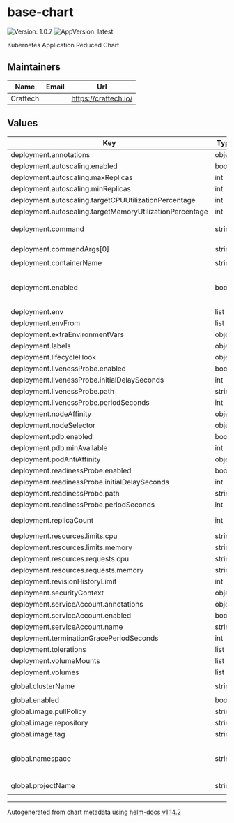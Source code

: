 # base-chart

![Version: 1.0.7](https://img.shields.io/badge/Version-1.0.7-informational?style=flat-square) ![AppVersion: latest](https://img.shields.io/badge/AppVersion-latest-informational?style=flat-square)

Kubernetes Application Reduced Chart.

## Maintainers

| Name | Email | Url |
| ---- | ------ | --- |
| Craftech |  | <https://craftech.io/> |

## Values

| Key | Type | Default | Description |
|-----|------|---------|-------------|
| deployment.annotations | object | `{}` |  |
| deployment.autoscaling.enabled | bool | `true` |  |
| deployment.autoscaling.maxReplicas | int | `4` |  |
| deployment.autoscaling.minReplicas | int | `2` |  |
| deployment.autoscaling.targetCPUUtilizationPercentage | int | `80` |  |
| deployment.autoscaling.targetMemoryUtilizationPercentage | int | `80` |  |
| deployment.command | string | `"[\"/bin/bash\", \"-c\"]"` |  |
| deployment.commandArgs[0] | string | `"example-command"` |  |
| deployment.containerName | string | `"example-name"` |  |
| deployment.enabled | bool | `true` | True if you want to enable api deployment. |
| deployment.env | list | `[]` |  |
| deployment.envFrom | list | `[]` |  |
| deployment.extraEnvironmentVars | object | `{}` |  |
| deployment.labels | object | `{}` |  |
| deployment.lifecycleHook | object | `{}` |  |
| deployment.livenessProbe.enabled | bool | `true` |  |
| deployment.livenessProbe.initialDelaySeconds | int | `15` |  |
| deployment.livenessProbe.path | string | `"/healthz"` |  |
| deployment.livenessProbe.periodSeconds | int | `20` |  |
| deployment.nodeAffinity | object | `{}` |  |
| deployment.nodeSelector | object | `{}` |  |
| deployment.pdb.enabled | bool | `true` |  |
| deployment.pdb.minAvailable | int | `1` |  |
| deployment.podAntiAffinity | object | `{}` |  |
| deployment.readinessProbe.enabled | bool | `true` |  |
| deployment.readinessProbe.initialDelaySeconds | int | `15` |  |
| deployment.readinessProbe.path | string | `"/healthz"` |  |
| deployment.readinessProbe.periodSeconds | int | `20` |  |
| deployment.replicaCount | int | `1` | Number of replicas |
| deployment.resources.limits.cpu | string | `"500m"` |  |
| deployment.resources.limits.memory | string | `"1Gi"` |  |
| deployment.resources.requests.cpu | string | `"300m"` |  |
| deployment.resources.requests.memory | string | `"800Mi"` |  |
| deployment.revisionHistoryLimit | int | `2` |  |
| deployment.securityContext | object | `{}` |  |
| deployment.serviceAccount.annotations | object | `{}` |  |
| deployment.serviceAccount.enabled | bool | `true` |  |
| deployment.serviceAccount.name | string | `""` |  |
| deployment.terminationGracePeriodSeconds | int | `300` |  |
| deployment.tolerations | list | `[]` |  |
| deployment.volumeMounts | list | `[]` |  |
| deployment.volumes | list | `[]` |  |
| global.clusterName | string | `"example-cluster"` |  |
| global.enabled | bool | `true` |  |
| global.image.pullPolicy | string | `"Always"` |  |
| global.image.repository | string | `"example-repo"` |  |
| global.image.tag | string | `"example-tag"` |  |
| global.namespace | string | `"example-namespace"` | Namespace where release will be deployed |
| global.projectName | string | `"example-project"` |  |

----------------------------------------------
Autogenerated from chart metadata using [helm-docs v1.14.2](https://github.com/norwoodj/helm-docs/releases/v1.14.2)
